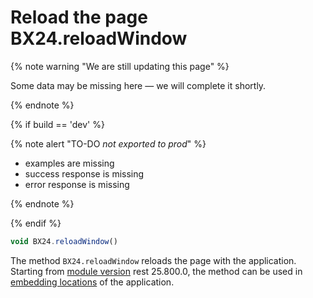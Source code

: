 # Reload the page BX24.reloadWindow

{% note warning "We are still updating this page" %}

Some data may be missing here — we will complete it shortly.

{% endnote %}

{% if build == 'dev' %}

{% note alert "TO-DO _not exported to prod_" %}

- examples are missing
- success response is missing
- error response is missing

{% endnote %}

{% endif %}

```js
void BX24.reloadWindow()
```

The method `BX24.reloadWindow` reloads the page with the application. Starting from [module version](../../../settings/cloud-and-on-premise/on-premise/versions.md) rest 25.800.0, the method can be used in [embedding locations](../../../api-reference/widgets/index.md) of the application.